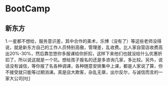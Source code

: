 # BootCamp

## 新东方

1.一星都不想给，服务意识差，其中合作的美术，乐博（没有了）等这些老师没得说，就是新东方自己的工作人员特别高傲，管理差，乱收费。比人家自营店收费高出20%-30%，然后靠忽悠你多报课给你折扣，这样下来他们也就没给什么优惠折扣了，所以说这就是一个坑。想给孩子报名的还是多咨询几家，多比较。另外，说话没有诚信，等你报了名各种调课，各种随意安排集中上课，都是人家说了算，你不接受就只能等过期消课。真是店大欺客，杂乱无章，出尔反尔，与诚信而言的一家大公司[吐]
